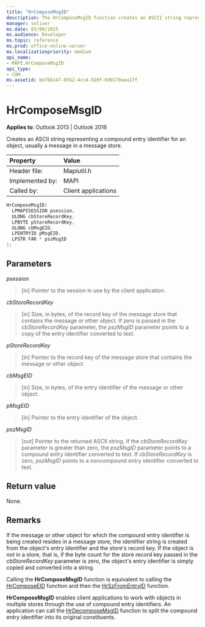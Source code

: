 ```yaml
---
title: "HrComposeMsgID"
description: The HrComposeMsgID function creates an ASCII string representing a compound entry identifier for an object, usually a message in a message store.
manager: soliver
ms.date: 03/09/2015
ms.audience: Developer
ms.topic: reference
ms.prod: office-online-server
ms.localizationpriority: medium
api_name:
- MAPI.HrComposeMsgID
api_type:
- COM
ms.assetid: bb76b147-6552-4cc4-920f-699170aea17f
---
```


# HrComposeMsgID

**Applies to**: Outlook 2013 | Outlook 2016
  
Creates an ASCII string representing a compound entry identifier for an object, usually a message in a message store.
  
|Property |Value |
|:-----|:-----|
|Header file:  <br/> |Mapiutil.h  <br/> |
|Implemented by:  <br/> |MAPI  <br/> |
|Called by:  <br/> |Client applications  <br/> |

```cpp
HrComposeMsgID(
  LPMAPISESSION psession,
  ULONG cbStoreRecordKey,
  LPBYTE pStoreRecordKey,
  ULONG cbMsgEID,
  LPENTRYID pMsgEID,
  LPSTR FAR * pszMsgID
);
```

## Parameters

 _psession_
  
> [in] Pointer to the session in use by the client application.

 _cbStoreRecordKey_
  
> [in] Size, in bytes, of the record key of the message store that contains the message or other object. If zero is passed in the _cbStoreRecordKey_ parameter, the  _pszMsgID_ parameter points to a copy of the entry identifier converted to text.

 _pStoreRecordKey_
  
> [in] Pointer to the record key of the message store that contains the message or other object.

 _cbMsgEID_
  
> [in] Size, in bytes, of the entry identifier of the message or other object.

 _pMsgEID_
  
> [in] Pointer to the entry identifier of the object.

 _pszMsgID_
  
> [out] Pointer to the returned ASCII string. If the  _cbStoreRecordKey_ parameter is greater than zero, the  _pszMsgID_ parameter points to a compound entry identifier converted to text. If  _cbStoreRecordKey_ is zero, _pszMsgID_ points to a noncompound entry identifier converted to text.

## Return value

None.
  
## Remarks

If the message or other object for which the compound entry identifier is being created resides in a message store, the identifier string is created from the object's entry identifier and the store's record key. If the object is not in a store, that is, if the byte count for the store record key passed in the _cbStoreRecordKey_ parameter is zero, the object's entry identifier is simply copied and converted into a string.
  
Calling the **HrComposeMsgID** function is equivalent to calling the [HrComposeEID](hrcomposeeid.md) function and then the [HrSzFromEntryID](hrszfromentryid.md) function.
  
 **HrComposeMsgID** enables client applications to work with objects in multiple stores through the use of compound entry identifiers. An application can call the [HrDecomposeMsgID](hrdecomposemsgid.md) function to split the compound entry identifier into its original constituents.
  